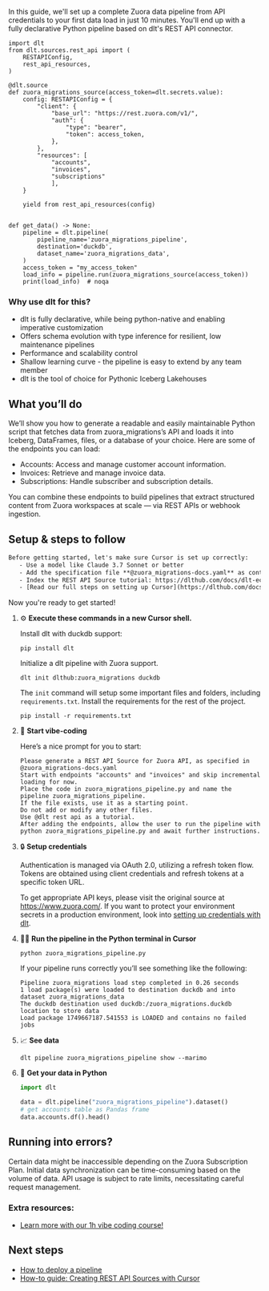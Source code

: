 In this guide, we'll set up a complete Zuora data pipeline from API credentials to your first data load in just 10 minutes. You'll end up with a fully declarative Python pipeline based on dlt's REST API connector.

```python-outcome
import dlt
from dlt.sources.rest_api import (
    RESTAPIConfig,
    rest_api_resources,
)

@dlt.source
def zuora_migrations_source(access_token=dlt.secrets.value):
    config: RESTAPIConfig = {
        "client": {
            "base_url": "https://rest.zuora.com/v1/",
            "auth": {
                "type": "bearer",
                "token": access_token,
            },
        },
        "resources": [
            "accounts",
            "invoices",
            "subscriptions"
            ],
    }

    yield from rest_api_resources(config)


def get_data() -> None:
    pipeline = dlt.pipeline(
        pipeline_name='zuora_migrations_pipeline',
        destination='duckdb',
        dataset_name='zuora_migrations_data', 
    )
    access_token = "my_access_token"
    load_info = pipeline.run(zuora_migrations_source(access_token))
    print(load_info)  # noqa
```

### Why use dlt for this?

- dlt is fully declarative, while being python-native and enabling imperative customization
- Offers schema evolution with type inference for resilient, low maintenance pipelines
- Performance and scalability control
- Shallow learning curve - the pipeline is easy to extend by any team member
- dlt is the tool of choice for Pythonic Iceberg Lakehouses

## What you’ll do

We’ll show you how to generate a readable and easily maintainable Python script that fetches data from zuora_migrations’s API and loads it into Iceberg, DataFrames, files, or a database of your choice. Here are some of the endpoints you can load:

- Accounts: Access and manage customer account information.
- Invoices: Retrieve and manage invoice data.
- Subscriptions: Handle subscriber and subscription details.

You can combine these endpoints to build pipelines that extract structured content from Zuora workspaces at scale — via REST APIs or webhook ingestion.

## Setup & steps to follow

```default
Before getting started, let's make sure Cursor is set up correctly:
   - Use a model like Claude 3.7 Sonnet or better
   - Add the specification file **@zuora_migrations-docs.yaml** as context
   - Index the REST API Source tutorial: https://dlthub.com/docs/dlt-ecosystem/verified-sources/rest_api/ and add it to context as **@dlt rest api**
   - [Read our full steps on setting up Cursor](https://dlthub.com/docs/dlt-ecosystem/llm-tooling/cursor-restapi#23-configuring-cursor-with-documentation)
```

Now you're ready to get started! 

1. ⚙️ **Execute these commands in a new Cursor shell.**
    
    Install dlt with duckdb support:
    ```shell
    pip install dlt
    ```

    Initialize a dlt pipeline with Zuora support.
    ```shell
    dlt init dlthub:zuora_migrations duckdb
    ```

    The `init` command will setup some important files and folders, including `requirements.txt`. Install the requirements for the rest of the project.
    ```shell
    pip install -r requirements.txt
    ```
    
2. 🤠 **Start vibe-coding**
    
    Here’s a nice prompt for you to start: 
    
    ```prompt
    Please generate a REST API Source for Zuora API, as specified in @zuora_migrations-docs.yaml 
    Start with endpoints "accounts" and "invoices" and skip incremental loading for now. 
    Place the code in zuora_migrations_pipeline.py and name the pipeline zuora_migrations_pipeline. 
    If the file exists, use it as a starting point. 
    Do not add or modify any other files. 
    Use @dlt rest api as a tutorial. 
    After adding the endpoints, allow the user to run the pipeline with python zuora_migrations_pipeline.py and await further instructions.
    ```

    
3. 🔒 **Setup credentials** 
    
    Authentication is managed via OAuth 2.0, utilizing a refresh token flow. Tokens are obtained using client credentials and refresh tokens at a specific token URL.
    
    To get appropriate API keys, please visit the original source at https://www.zuora.com/.
    If you want to protect your environment secrets in a production environment, look into [setting up credentials with dlt](https://dlthub.com/docs/walkthroughs/add_credentials).
    
4. 🏃‍♀️ **Run the pipeline in the Python terminal in Cursor**
    
    ```shell
    python zuora_migrations_pipeline.py
    ```
    
    If your pipeline runs correctly you’ll see something like the following:
    
    ```shell
    Pipeline zuora_migrations load step completed in 0.26 seconds
    1 load package(s) were loaded to destination duckdb and into dataset zuora_migrations_data
    The duckdb destination used duckdb:/zuora_migrations.duckdb location to store data
    Load package 1749667187.541553 is LOADED and contains no failed jobs
    ```
    
5. 📈 **See data**
    
    ```shell
    dlt pipeline zuora_migrations_pipeline show --marimo
    ```
    
6. 🐍 **Get your data in Python**
    
    ```python
    import dlt

   data = dlt.pipeline("zuora_migrations_pipeline").dataset()
   # get accounts table as Pandas frame
   data.accounts.df().head()
    ```

## Running into errors?

Certain data might be inaccessible depending on the Zuora Subscription Plan. Initial data synchronization can be time-consuming based on the volume of data. API usage is subject to rate limits, necessitating careful request management.

### Extra resources:

- [Learn more with our 1h vibe coding course!](https://www.youtube.com/watch?v=GGid70rnJuM)

## Next steps

- [How to deploy a pipeline](https://dlthub.com/docs/walkthroughs/deploy-a-pipeline)
- [How-to guide: Creating REST API Sources with Cursor](https://dlthub.com/docs/dlt-ecosystem/llm-tooling/cursor-restapi)